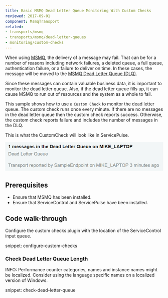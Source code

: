 ```yaml
---
title: Basic MSMQ Dead Letter Queue Monitoring With Custom Checks
reviewed: 2017-09-01
component: MsmqTransport
related:
- transports/msmq
- transports/msmq/dead-letter-queues
- monitoring/custom-checks
---
```



When using [MSMQ](https://msdn.microsoft.com/en-us/library/ms706032.aspx), the delivery of a message may fail. That can be for a number of reasons including network failures, a deleted queue, a full queue, authentication failure, or a failure to deliver on time. In these cases, the message will be moved to the [MSMQ Dead Letter Queue (DLQ)](https://msdn.microsoft.com/en-us/library/ms706227.aspx).

Since these messages can contain valuable business data, it is important to monitor the dead letter queue. Also, if the dead letter queue fills up, it can cause MSMQ to run out of resources and the system as a whole to fail.

This sample shows how to use a `Custom Check` to monitor the dead letter queue. The custom check runs once every minute. If there are no messages in the dead letter queue then the custom check reports success. Otherwise, the custom check reports failure and includes the number of messages in the DLQ.

This is what the CustomCheck will look like in ServicePulse.

![CustomCheck reported in ServicePulse](screenshot.png)


## Prerequisites

 * Ensure that MSMQ has been installed.
 * Ensure that ServiceControl and ServicePulse have been installed.


## Code walk-through

Configure the custom checks plugin with the location of the ServiceControl input queue.

snippet: configure-custom-checks


### Check Dead Letter Queue Length

INFO: Performance counter categories, names and instance names might be localized. Consider using the language specific names on a localized version of Windows.

snippet: check-dead-letter-queue
